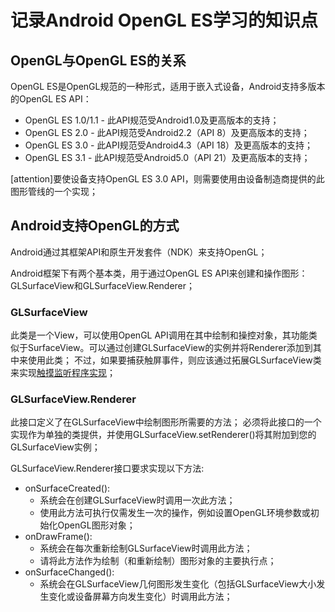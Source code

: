 # 记录Android OpenGL ES学习的知识点

## OpenGL与OpenGL ES的关系

OpenGL ES是OpenGL规范的一种形式，适用于嵌入式设备，Android支持多版本的OpenGL ES API：

- OpenGL ES 1.0/1.1 - 此API规范受Android1.0及更高版本的支持；
- OpenGL ES 2.0 - 此API规范受Android2.2（API 8）及更高版本的支持；
- OpenGL ES 3.0 - 此API规范受Android4.3（API 18）及更高版本的支持；
- OpenGL ES 3.1 - 此API规范受Android5.0（API 21）及更高版本的支持； 

[attention]要使设备支持OpenGL ES 3.0 API，则需要使用由设备制造商提供的此图形管线的一个实现；

## Android支持OpenGL的方式

Android通过其框架API和原生开发套件（NDK）来支持OpenGL；

Android框架下有两个基本类，用于通过OpenGL ES API来创建和操作图形：GLSurfaceView和GLSurfaceView.Renderer；

### GLSurfaceView

此类是一个View，可以使用OpenGL API调用在其中绘制和操控对象，其功能类似于SurfaceView。可以通过创建GLSurfaceView的实例并将Renderer添加到其中来使用此类；
不过，如果要捕获触屏事件，则应该通过拓展GLSurfaceView类来实现[触摸监听程序实现](../GLSurfaceView/TouchEvent.md)；

### GLSurfaceView.Renderer

此接口定义了在GLSurfaceView中绘制图形所需要的方法；
必须将此接口的一个实现作为单独的类提供，并使用GLSurfaceView.setRenderer()将其附加到您的GLSurfaceView实例；

GLSurfaceView.Renderer接口要求实现以下方法:
- onSurfaceCreated(): 
  - 系统会在创建GLSurfaceView时调用一次此方法；
  - 使用此方法可执行仅需发生一次的操作，例如设置OpenGL环境参数或初始化OpenGL图形对象；
- onDrawFrame():
  - 系统会在每次重新绘制GLSurfaceView时调用此方法；
  - 请将此方法作为绘制（和重新绘制）图形对象的主要执行点；
- onSurfaceChanged():
  - 系统会在GLSurfaceView几何图形发生变化（包括GLSurfaceView大小发生变化或设备屏幕方向发生变化）时调用此方法；

